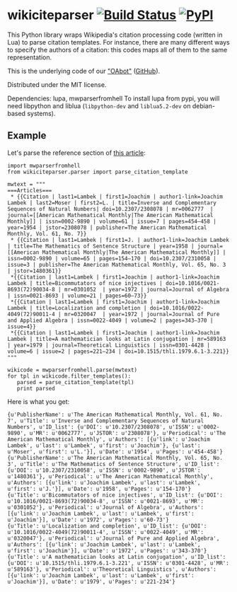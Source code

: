 wikiciteparser [![Build Status](https://travis-ci.org/dissemin/wikiciteparser.svg)](https://travis-ci.org/dissemin/wikiciteparser) [![PyPI](https://img.shields.io/pypi/v/wikiciteparser.svg)](https://pypi.python.org/pypi/wikiciteparser)
==============

This Python library wraps Wikipedia's citation processing code (written in Lua) to
parse citation templates. For instance, there are many different ways to specify the
authors of a citation: this codes maps all of them to the same representation.

This is the underlying code of our ["OAbot"](https://tools.wmflabs.org/oabot/) ([GitHub](https://github.com/dissemin/oabot)).

Distributed under the MIT license.

Dependencies: lupa, mwparserfromhell
To install lupa from pypi, you will need libpython and liblua (`libpython-dev` and `liblua5.2-dev` on debian-based systems).

Example
-------

Let's parse the reference section of [this article](https://en.wikipedia.org/wiki/Joachim_Lambek):

    import mwparserfromhell
    from wikiciteparser.parser import parse_citation_template
    
    mwtext = """
    ===Articles===
     * {{Citation | last1=Lambek | first1=Joachim | author1-link=Joachim Lambek | last2=Moser | first2=L. | title=Inverse and Complementary Sequences of Natural Numbers| doi=10.2307/2308078 | mr=0062777  | journal=[[American Mathematical Monthly|The American Mathematical Monthly]] | issn=0002-9890 | volume=61 | issue=7 | pages=454–458 | year=1954 | jstor=2308078 | publisher=The American Mathematical Monthly, Vol. 61, No. 7}}
     * {{Citation | last1=Lambek | first1=J. | author1-link=Joachim Lambek | title=The Mathematics of Sentence Structure | year=1958 | journal=[[American Mathematical Monthly|The American Mathematical Monthly]] | issn=0002-9890 | volume=65 | pages=154–170 | doi=10.2307/2310058 | issue=3 | publisher=The American Mathematical Monthly, Vol. 65, No. 3 | jstor=1480361}}
     *{{Citation | last1=Lambek | first1=Joachim | author1-link=Joachim Lambek | title=Bicommutators of nice injectives | doi=10.1016/0021-8693(72)90034-8 | mr=0301052  | year=1972 | journal=Journal of Algebra | issn=0021-8693 | volume=21 | pages=60–73}}
     *{{Citation | last1=Lambek | first1=Joachim | author1-link=Joachim Lambek | title=Localization and completion | doi=10.1016/0022-4049(72)90011-4 | mr=0320047  | year=1972 | journal=Journal of Pure and Applied Algebra | issn=0022-4049 | volume=2 | pages=343–370 | issue=4}}
     *{{Citation | last1=Lambek | first1=Joachim | author1-link=Joachim Lambek | title=A mathematician looks at Latin conjugation | mr=589163  | year=1979 | journal=Theoretical Linguistics | issn=0301-4428 | volume=6 | issue=2 | pages=221–234 | doi=10.1515/thli.1979.6.1-3.221}}
    """
    
    wikicode = mwparserfromhell.parse(mwtext)
    for tpl in wikicode.filter_templates():
       parsed = parse_citation_template(tpl)
       print parsed

Here is what you get:

    {u'PublisherName': u'The American Mathematical Monthly, Vol. 61, No. 7', u'Title': u'Inverse and Complementary Sequences of Natural Numbers', u'ID_list': {u'DOI': u'10.2307/2308078', u'ISSN': u'0002-9890', u'MR': u'0062777', u'JSTOR': u'2308078'}, u'Periodical': u'The American Mathematical Monthly', u'Authors': [{u'link': u'Joachim Lambek', u'last': u'Lambek', u'first': u'Joachim'}, {u'last': u'Moser', u'first': u'L.'}], u'Date': u'1954', u'Pages': u'454-458'}
    {u'PublisherName': u'The American Mathematical Monthly, Vol. 65, No. 3', u'Title': u'The Mathematics of Sentence Structure', u'ID_list': {u'DOI': u'10.2307/2310058', u'ISSN': u'0002-9890', u'JSTOR': u'1480361'}, u'Periodical': u'The American Mathematical Monthly', u'Authors': [{u'link': u'Joachim Lambek', u'last': u'Lambek', u'first': u'J.'}], u'Date': u'1958', u'Pages': u'154-170'}
    {u'Title': u'Bicommutators of nice injectives', u'ID_list': {u'DOI': u'10.1016/0021-8693(72)90034-8', u'ISSN': u'0021-8693', u'MR': u'0301052'}, u'Periodical': u'Journal of Algebra', u'Authors': [{u'link': u'Joachim Lambek', u'last': u'Lambek', u'first': u'Joachim'}], u'Date': u'1972', u'Pages': u'60-73'}
    {u'Title': u'Localization and completion', u'ID_list': {u'DOI': u'10.1016/0022-4049(72)90011-4', u'ISSN': u'0022-4049', u'MR': u'0320047'}, u'Periodical': u'Journal of Pure and Applied Algebra', u'Authors': [{u'link': u'Joachim Lambek', u'last': u'Lambek', u'first': u'Joachim'}], u'Date': u'1972', u'Pages': u'343-370'}
    {u'Title': u'A mathematician looks at Latin conjugation', u'ID_list': {u'DOI': u'10.1515/thli.1979.6.1-3.221', u'ISSN': u'0301-4428', u'MR': u'589163'}, u'Periodical': u'Theoretical Linguistics', u'Authors': [{u'link': u'Joachim Lambek', u'last': u'Lambek', u'first': u'Joachim'}], u'Date': u'1979', u'Pages': u'221-234'}



